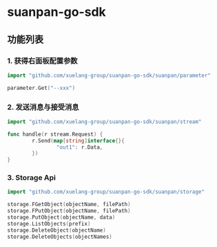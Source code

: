 # suanpan-go-sdk

## 功能列表

### 1. 获得右面板配置参数

```go
import "github.com/xuelang-group/suanpan-go-sdk/suanpan/parameter"

parameter.Get("--xxx")
```

### 2. 发送消息与接受消息

```go
import "github.com/xuelang-group/suanpan-go-sdk/suanpan/stream"

func handle(r stream.Request) {
        r.Send(map[string]interface{}{
                "out1": r.Data,
        })
}
```

### 3. Storage Api

```go
import "github.com/xuelang-group/suanpan-go-sdk/suanpan/storage"

storage.FGetObject(objectName, filePath)
storage.FPutObject(objectName, filePath)
storage.PutObject(objectName, data)
storage.ListObjects(prefix)
storage.DeleteObject(objectName)
storage.DeleteObjects(objectNames)
```
